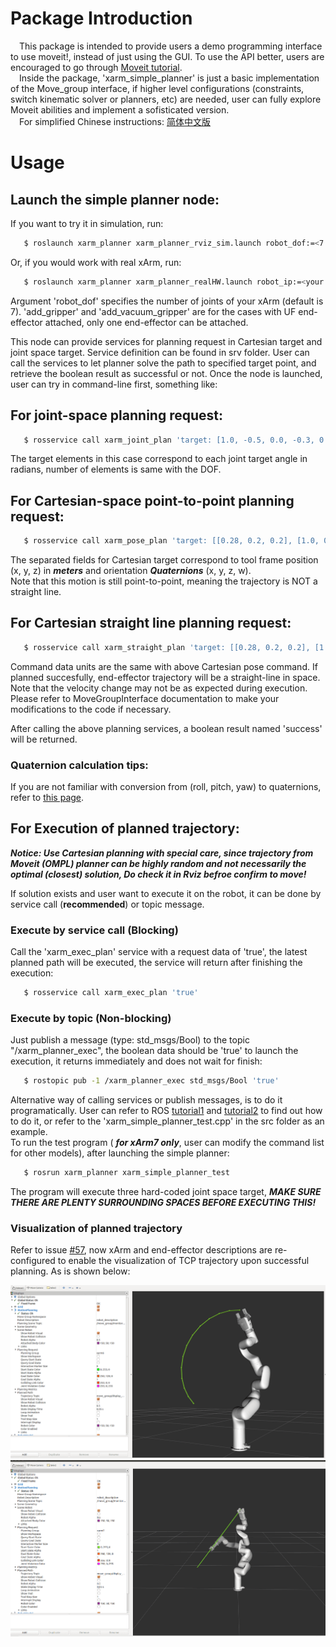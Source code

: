 # Package Introduction
&ensp;&ensp;This package is intended to provide users a demo programming interface to use moveit!, instead of just using the GUI. To use the API better, users are encouraged to go through [Moveit tutorial](http://docs.ros.org/kinetic/api/moveit_tutorials/html/).  
&ensp;&ensp;Inside the package, 'xarm_simple_planner' is just a basic implementation of the Move_group interface, if higher level configurations (constraints, switch kinematic solver or planners, etc) are needed, user can fully explore Moveit abilities and implement a sofisticated version.  
&ensp;&ensp;For simplified Chinese instructions: [简体中文版](./ReadMe_cn.md)    

# Usage 
## Launch the simple planner node:
If you want to try it in simulation, run:
```bash
   $ roslaunch xarm_planner xarm_planner_rviz_sim.launch robot_dof:=<7|6|5> add_gripper:=<true|false> add_vacuum_gripper:=<true|false>
```
Or, if you would work with real xArm, run:  
```bash
   $ roslaunch xarm_planner xarm_planner_realHW.launch robot_ip:=<your controller box LAN IP address> robot_dof:=<7|6|5> add_gripper:=<true|false> add_vacuum_gripper:=<true|false>
```
Argument 'robot_dof' specifies the number of joints of your xArm (default is 7). 'add_gripper' and 'add_vacuum_gripper' are for the cases with UF end-effector attached, only one end-effector can be attached.   

This node can provide services for planning request in Cartesian target and joint space target. Service definition can be found in srv folder. User can call the services to let planner solve the path to specified target point, and retrieve the boolean result as successful or not. Once the node is launched, user can try in command-line first, something like:  

## For joint-space planning request:  
```bash
   $ rosservice call xarm_joint_plan 'target: [1.0, -0.5, 0.0, -0.3, 0.0, 0.0, 0.5]'
```
The target elements in this case correspond to each joint target angle in radians, number of elements is same with the DOF.  

## For Cartesian-space point-to-point planning request:  
```bash
   $ rosservice call xarm_pose_plan 'target: [[0.28, 0.2, 0.2], [1.0, 0.0, 0.0, 0.0]]'
```
The separated fields for Cartesian target correspond to tool frame position (x, y, z) in ***meters*** and orientation ***Quaternions*** (x, y, z, w).  
Note that this motion is still point-to-point, meaning the trajectory is NOT a straight line.  

## For Cartesian straight line planning request:
```bash
   $ rosservice call xarm_straight_plan 'target: [[0.28, 0.2, 0.2], [1.0, 0.0, 0.0, 0.0]]'
```
Command data units are the same with above Cartesian pose command. If planned succesfully, end-effector trajectory will be a straight-line in space. Note that the velocity change may not be as expected during execution. Please refer to MoveGroupInterface documentation to make your modifications to the code if necessary.  

After calling the above planning services, a boolean result named 'success' will be returned.  

### Quaternion calculation tips:
If you are not familiar with conversion from (roll, pitch, yaw) to quaternions, refer to [this page](http://wiki.ros.org/tf2/Tutorials/Quaternions#Think_in_RPY_then_convert_to_quaternion).

## For Execution of planned trajectory:  

***Notice: Use Cartesian planning with special care, since trajectory from Moveit (OMPL) planner can be highly random and not necessarily the optimal (closest) solution, Do check it in Rviz befroe confirm to move!*** 

If solution exists and user want to execute it on the robot, it can be done by  service call (**recommended**) or topic message. 

### Execute by service call (Blocking)
Call the 'xarm_exec_plan' service with a request data of 'true', the latest planned path will be executed, the service will return after finishing the execution:  
```bash
   $ rosservice call xarm_exec_plan 'true'
```

### Execute by topic (Non-blocking)
Just publish a message (type: std_msgs/Bool) to the topic "/xarm_planner_exec", the boolean data should be 'true' to launch the execution, it returns immediately and does not wait for finish:  
```bash
   $ rostopic pub -1 /xarm_planner_exec std_msgs/Bool 'true'
```

Alternative way of calling services or publish messages, is to do it programatically. User can refer to ROS [tutorial1](http://wiki.ros.org/ROS/Tutorials/WritingServiceClient%28c%2B%2B%29) and [tutorial2](http://wiki.ros.org/ROS/Tutorials/WritingPublisherSubscriber%28c%2B%2B%29) to find out how to do it, or refer to the 'xarm_simple_planner_test.cpp' in the src folder as an example.  
To run the test program ( ***for xArm7 only***, user can modify the command list for other models), after launching the simple planner:
```bash
   $ rosrun xarm_planner xarm_simple_planner_test
```
The program will execute three hard-coded joint space target, ***MAKE SURE THERE ARE PLENTY SURROUNDING SPACES BEFORE EXECUTING THIS!***

### Visualization of planned trajectory
Refer to issue [#57](https://github.com/xArm-Developer/xarm_ros/issues/57), now xArm and end-effector descriptions are re-configured to enable the visualization of TCP trajectory upon successful planning. As is shown below:   

![VISUAL_TRAJ1](../doc/visual_traj1.png)
![VISUAL_TRAJ2](../doc/visual_traj2.png)